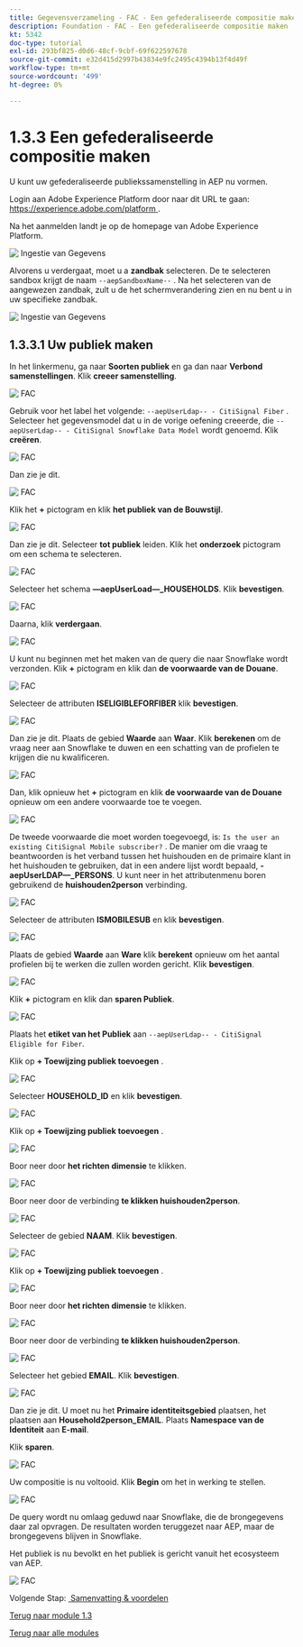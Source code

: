 ```yaml
---
title: Gegevensverzameling - FAC - Een gefederaliseerde compositie maken
description: Foundation - FAC - Een gefederaliseerde compositie maken
kt: 5342
doc-type: tutorial
exl-id: 293bf825-d0d6-48cf-9cbf-69f622597678
source-git-commit: e32d415d2997b43834e9fc2495c4394b13f4d49f
workflow-type: tm+mt
source-wordcount: '499'
ht-degree: 0%

---
```


# 1.3.3 Een gefederaliseerde compositie maken

U kunt uw gefederaliseerde publiekssamenstelling in AEP nu vormen.

Login aan Adobe Experience Platform door naar dit URL te gaan: [&#x200B; https://experience.adobe.com/platform &#x200B;](https://experience.adobe.com/platform).

Na het aanmelden landt je op de homepage van Adobe Experience Platform.

![&#x200B; Ingestie van Gegevens &#x200B;](./../module1.2/images/home.png)

Alvorens u verdergaat, moet u a **zandbak** selecteren. De te selecteren sandbox krijgt de naam ``--aepSandboxName--`` . Na het selecteren van de aangewezen zandbak, zult u de het schermverandering zien en nu bent u in uw specifieke zandbak.

![&#x200B; Ingestie van Gegevens &#x200B;](./../module1.2/images/sb1.png)

## 1.3.3.1 Uw publiek maken

In het linkermenu, ga naar **Soorten publiek** en ga dan naar **Verbond samenstellingen**. Klik **creeer samenstelling**.

![&#x200B; FAC &#x200B;](./images/fedcomp1.png)

Gebruik voor het label het volgende: `--aepUserLdap-- - CitiSignal Fiber` . Selecteer het gegevensmodel dat u in de vorige oefening creeerde, die `--aepUserLdap-- - CitiSignal Snowflake Data Model` wordt genoemd. Klik **creëren**.

![&#x200B; FAC &#x200B;](./images/fedcomp2.png)

Dan zie je dit.

![&#x200B; FAC &#x200B;](./images/fedcomp3.png)

Klik het **+** pictogram en klik **het publiek van de Bouwstijl**.

![&#x200B; FAC &#x200B;](./images/fedcomp4.png)

Dan zie je dit. Selecteer **tot publiek** leiden. Klik het **onderzoek** pictogram om een schema te selecteren.

![&#x200B; FAC &#x200B;](./images/fedcomp5.png)

Selecteer het schema **—aepUserLoad—_HOUSEHOLDS**. Klik **bevestigen**.

![&#x200B; FAC &#x200B;](./images/fedcomp6.png)

Daarna, klik **verdergaan**.

![&#x200B; FAC &#x200B;](./images/fedcomp7.png)

U kunt nu beginnen met het maken van de query die naar Snowflake wordt verzonden. Klik **+** pictogram en klik dan **de voorwaarde van de Douane**.

![&#x200B; FAC &#x200B;](./images/fedcomp8.png)

Selecteer de attributen **ISELIGIBLEFORFIBER** klik **bevestigen**.

![&#x200B; FAC &#x200B;](./images/fedcomp9.png)

Dan zie je dit. Plaats de gebied **Waarde** aan **Waar**. Klik **berekenen** om de vraag neer aan Snowflake te duwen en een schatting van de profielen te krijgen die nu kwalificeren.

![&#x200B; FAC &#x200B;](./images/fedcomp10.png)

Dan, klik opnieuw het **+** pictogram en klik **de voorwaarde van de Douane** opnieuw om een andere voorwaarde toe te voegen.

![&#x200B; FAC &#x200B;](./images/fedcomp11.png)

De tweede voorwaarde die moet worden toegevoegd, is: `Is the user an existing CitiSignal Mobile subscriber?` . De manier om die vraag te beantwoorden is het verband tussen het huishouden en de primaire klant in het huishouden te gebruiken, dat in een andere lijst wordt bepaald, **- aepUserLDAP—_PERSONS**. U kunt neer in het attributenmenu boren gebruikend de **huishouden2person** verbinding.

![&#x200B; FAC &#x200B;](./images/fedcomp12.png)

Selecteer de attributen **ISMOBILESUB** en klik **bevestigen**.

![&#x200B; FAC &#x200B;](./images/fedcomp13.png)

Plaats de gebied **Waarde** aan **Ware** klik **berekent** opnieuw om het aantal profielen bij te werken die zullen worden gericht. Klik **bevestigen**.

![&#x200B; FAC &#x200B;](./images/fedcomp14.png)

Klik **+** pictogram en klik dan **sparen Publiek**.

![&#x200B; FAC &#x200B;](./images/fedcomp15.png)

Plaats het **etiket van het Publiek** aan `--aepUserLdap-- - CitiSignal Eligible for Fiber`.

Klik op **+ Toewijzing publiek toevoegen** .

![&#x200B; FAC &#x200B;](./images/fedcomp16.png)

Selecteer **HOUSEHOLD_ID** en klik **bevestigen**.

![&#x200B; FAC &#x200B;](./images/fedcomp17.png)

Klik op **+ Toewijzing publiek toevoegen** .

![&#x200B; FAC &#x200B;](./images/fedcomp18.png)

Boor neer door **het richten dimensie** te klikken.

![&#x200B; FAC &#x200B;](./images/fedcomp18a.png)

Boor neer door de verbinding **te klikken huishouden2person**.

![&#x200B; FAC &#x200B;](./images/fedcomp18b.png)

Selecteer de gebied **NAAM**. Klik **bevestigen**.

![&#x200B; FAC &#x200B;](./images/fedcomp18c.png)

Klik op **+ Toewijzing publiek toevoegen** .

![&#x200B; FAC &#x200B;](./images/fedcomp20.png)

Boor neer door **het richten dimensie** te klikken.

![&#x200B; FAC &#x200B;](./images/fedcomp20a.png)

Boor neer door de verbinding **te klikken huishouden2person**.

![&#x200B; FAC &#x200B;](./images/fedcomp20b.png)

Selecteer het gebied **EMAIL**. Klik **bevestigen**.

![&#x200B; FAC &#x200B;](./images/fedcomp20c.png)

Dan zie je dit. U moet nu het **Primaire identiteitsgebied** plaatsen, het plaatsen aan **Household2person_EMAIL**. Plaats **Namespace van de Identiteit** aan **E-mail**.

Klik **sparen**.

![&#x200B; FAC &#x200B;](./images/fedcomp21.png)

Uw compositie is nu voltooid. Klik **Begin** om het in werking te stellen.

![&#x200B; FAC &#x200B;](./images/fedcomp21a.png)

De query wordt nu omlaag geduwd naar Snowflake, die de brongegevens daar zal opvragen. De resultaten worden teruggezet naar AEP, maar de brongegevens blijven in Snowflake.

Het publiek is nu bevolkt en het publiek is gericht vanuit het ecosysteem van AEP.

![&#x200B; FAC &#x200B;](./images/fedcomp22.png)

Volgende Stap: [&#x200B; Samenvatting &amp; voordelen &#x200B;](./summary.md)

[Terug naar module 1.3](./fac.md)

[Terug naar alle modules](../../../overview.md)
